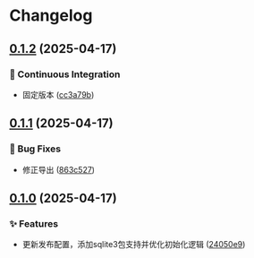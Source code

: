# Changelog

## [0.1.2](https://github.com/KarinJS/esmify/compare/sqlite3-v0.1.1...sqlite3-v0.1.2) (2025-04-17)


### 🎡 Continuous Integration

* 固定版本 ([cc3a79b](https://github.com/KarinJS/esmify/commit/cc3a79b135507d2da97aea7ca7f7371326de8ea1))

## [0.1.1](https://github.com/KarinJS/esmify/compare/sqlite3-v0.1.0...sqlite3-v0.1.1) (2025-04-17)


### 🐛 Bug Fixes

* 修正导出 ([863c527](https://github.com/KarinJS/esmify/commit/863c5277ce43452de4f98214b9d25df28ea121b6))

## [0.1.0](https://github.com/KarinJS/esmify/compare/sqlite3-v0.0.1...sqlite3-v0.1.0) (2025-04-17)


### ✨ Features

* 更新发布配置，添加sqlite3包支持并优化初始化逻辑 ([24050e9](https://github.com/KarinJS/esmify/commit/24050e9ebc2e002d3849a0af4baff86c1b6e2113))
